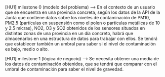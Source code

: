 [HU1] milestone 0 (modelo del problema) --> En el contexto de un usuario que se encuentra en una provincia concreta, según los datos de la API de la Junta que contiene datos sobre los niveles de contaminación de PM10, PM2.5 (partículas en suspensión como el polen o partículas metálicas de 10 y 2.5 micras), NO2, O3 y SO2 obtenidos de los sensores situados en distintas zonas de una provincia en un día concreto, habrá que almacenarlos en una estructura de datos para trabajar con ellos. Se tendrá que establecer también un umbral para saber si el nivel de contaminación es bajo, medio o alto.

[HU1] milestone 1 (lógica de negocio) --> Se necesita obtener una media de los datos de contaminación obtenidos, que se tendrá que comparar con el umbral de contaminación para saber el nivel de gravedad.
